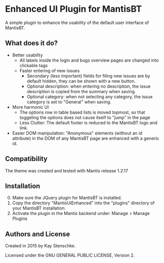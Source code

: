 Enhanced UI Plugin for MantisBT
===============================

A simple plugin to enhance the usability of the default user interface of MantisBT.


What does it do?
----------------

* Better usability
  * All labels inside the login and bugs overview pages are changed into clickable <label> tags
  * Faster entering of new issues
    * Secondary (less important) fields for filing new issues are by default hidden, they can be shown with a new button.
    * Optional description: when entering no description, the issue description is copied from the summary when saving.
    * Optional category: when not selecting any category, the issue category is set to "General" when saving.
* More harmonic UI
  * The options row in table based lists is moved topmost, so that toggeling the options does not cause itself to "jump" in the page
  * Less Clutter: The default footer is reduced to the MantisBT logo and link.
* Easier DOM manipulation: "Anonymous" elements (without an id attribute) in the DOM of any MantisBT page are enhanced with a generic id.



Compatibility
-------------

The theme was created and tested with Mantis release 1.2.17


Installation
------------
0. Make sure the JQuery plugin for MantisBT is installed.
1. Copy the directory "MantisUiEnhanced" into the "plugins" directory of your MantisBT installation.
2. Activate the plugin in the Mantis backend under: Manage > Manage Plugins


Authors and License
-------------------

Created in 2015 by Kay Stenschke.

Licensed under the GNU GENERAL PUBLIC LICENSE, Version 2.